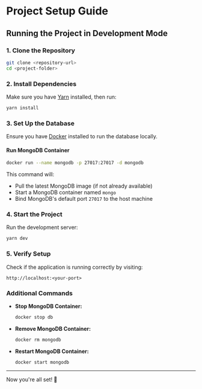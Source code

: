 # Project Setup Guide

## Running the Project in Development Mode

### 1. Clone the Repository
```sh
git clone <repository-url>
cd <project-folder>
```

### 2. Install Dependencies
Make sure you have [Yarn](https://yarnpkg.com/) installed, then run:
```sh
yarn install
```

### 3. Set Up the Database
Ensure you have [Docker](https://www.docker.com/) installed to run the database locally.

#### Run MongoDB Container
```sh
docker run --name mongodb -p 27017:27017 -d mongodb
```
This command will:
- Pull the latest MongoDB image (if not already available)
- Start a MongoDB container named `mongo`
- Bind MongoDB's default port `27017` to the host machine

### 4. Start the Project
Run the development server:
```sh
yarn dev
```

### 5. Verify Setup
Check if the application is running correctly by visiting:
```
http://localhost:<your-port>
```

### Additional Commands
- **Stop MongoDB Container:**
  ```sh
  docker stop db
  ```
- **Remove MongoDB Container:**
  ```sh
  docker rm mongodb
  ```
- **Restart MongoDB Container:**
  ```sh
  docker start mongodb
  ```

---
Now you're all set! 🚀 